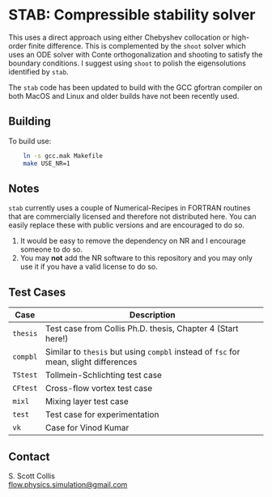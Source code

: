 # STAB:  Compressible stability solver

This uses a direct approach using either Chebyshev collocation or high-order
finite difference.   This is complemented by the `shoot` solver which uses
an ODE solver with Conte orthogonalization and shooting to satisfy the boundary
conditions.  I suggest using `shoot` to polish the eigensolutions identified
by `stab`.

The `stab` code has been updated to build with the GCC gfortran compiler on
both MacOS and Linux and older builds have not been recently used.

## Building

To build use:
```bash
    ln -s gcc.mak Makefile
    make USE_NR=1
```

## Notes
`stab` currently uses a couple of Numerical-Recipes in FORTRAN
routines that are commercially licensed and therefore not distributed here.
You can easily replace these with public versions and are encouraged to do so.

1.  It would be easy to remove the dependency on NR and I encourage
    someone to do so.
2.  You may **not** add the NR software to this repository and you may only use
    it if you have a valid license to do so.

## Test Cases

Case       |  Description
-----------|---------------------------------------------------------------------------------------
`thesis`   |  Test case from Collis Ph.D. thesis, Chapter 4 (Start here!)
`compbl`   |  Similar to `thesis` but using `compbl` instead of `fsc` for mean, slight differences
`TStest`   |  Tollmein-Schlichting test case
`CFtest`   |  Cross-flow vortex test case
`mixl`     |  Mixing layer test case
`test`     |  Test case for experimentation
`vk`       |  Case for Vinod Kumar

## Contact

S. Scott Collis\
flow.physics.simulation@gmail.com
